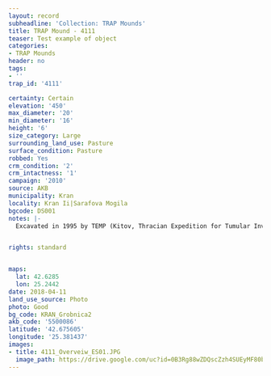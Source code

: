 ```yaml
---
layout: record
subheadline: 'Collection: TRAP Mounds'
title: TRAP Mound - 4111
teaser: Test example of object
categories:
- TRAP Mounds
header: no
tags:
- ''
trap_id: '4111'

certainty: Certain
elevation: '450'
max_diameter: '20'
min_diameter: '16'
height: '6'
size_category: Large
surrounding_land_use: Pasture
surface_condition: Pasture
robbed: Yes
crm_condition: '2'
crm_intactness: '1'
campaign: '2010'
source: AKB
municipality: Kran
locality: Kran Ii|Sarafova Mogila
bgcode: DS001
notes: |-
  Excavated in 1995 by TEMP (Kitov, Thracian Expedition for Tumular Investigations), tomb with frescos inside.


rights: standard


maps:
  lat: 42.6285
  lon: 25.2442
date: 2018-04-11
land_use_source: Photo
photo: Good
bg_code: KRAN_Grobnica2
akb_code: '5500086'
latitude: '42.675605'
longitude: '25.381437'
images:
- title: 4111_Overveiw_ES01.JPG
  image_path: https://drive.google.com/uc?id=0B3Rg88wZDQscZzh4SUEyMF80bUE
---
```

